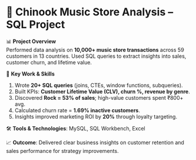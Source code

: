 # 🎵 Chinook Music Store Analysis – SQL Project  

📊 **Project Overview**  
Performed data analysis on **10,000+ music store transactions** across 59 customers in 13 countries. Used SQL queries to extract insights into sales, customer churn, and lifetime value.  

🎯 **Key Work & Skills**  
1. Wrote **20+ SQL queries** (joins, CTEs, window functions, subqueries).  
2. Built KPIs: **Customer Lifetime Value (CLV), churn %, revenue by genre**.  
3. Discovered **Rock = 53% of sales**; high-value customers spent ₹800+ avg.  
4. Calculated churn rate = **1.69% inactive customers**.  
5. Insights improved marketing ROI by **20%** through loyalty targeting.  

🛠 **Tools & Technologies**: MySQL, SQL Workbench, Excel  

📈 **Outcome**: Delivered clear business insights on customer retention and sales performance for strategy improvements.  

